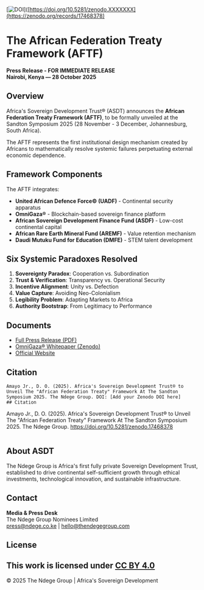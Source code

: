 [![DOI](https://zenodo.org/badge/DOI/10.5281/zenodo.17468378.svg)]([https://doi.org/10.5281/zenodo.XXXXXXX](https://zenodo.org/records/17468378)
   
# The African Federation Treaty Framework (AFTF)

**Press Release - FOR IMMEDIATE RELEASE**  
**Nairobi, Kenya — 28 October 2025**

## Overview

Africa's Sovereign Development Trust® (ASDT) announces the **African Federation Treaty Framework (AFTF)**, to be formally unveiled at the Sandton Symposium 2025 (28 November - 3 December, Johannesburg, South Africa).

The AFTF represents the first institutional design mechanism created by Africans to mathematically resolve systemic failures perpetuating external economic dependence.

## Framework Components

The AFTF integrates:
- **United African Defence Force© (UADF)** - Continental security apparatus
- **OmniGaza®** - Blockchain-based sovereign finance platform
- **African Sovereign Development Finance Fund (ASDF)** - Low-cost continental capital
- **African Rare Earth Mineral Fund (AREMF)** - Value retention mechanism
- **Daudi Mutuku Fund for Education (DMFE)** - STEM talent development

## Six Systemic Paradoxes Resolved

1. **Sovereignty Paradox**: Cooperation vs. Subordination
2. **Trust & Verification**: Transparency vs. Operational Security
3. **Incentive Alignment**: Unity vs. Defection
4. **Value Capture**: Avoiding Neo-Colonialism
5. **Legibility Problem**: Adapting Markets to Africa
6. **Authority Bootstrap**: From Legitimacy to Performance

## Documents

- [Full Press Release (PDF)](./African-Federation-Treaty-Framework-AFTF-2025.pdf)
- [OmniGaza® Whitepaper (Zenodo)](https://zenodo.org/records/15061707)
- [Official Website](https://www.thendegegroup.com)

## Citation
```
Amayo Jr., D. O. (2025). Africa's Sovereign Development Trust® to Unveil The "African Federation Treaty" Framework At The Sandton Symposium 2025. The Ndege Group. DOI: [Add your Zenodo DOI here]
## Citation
```
   Amayo Jr., D. O. (2025). Africa's Sovereign Development Trust® to Unveil The "African Federation Treaty" Framework At The Sandton Symposium 2025. The Ndege Group. https://doi.org/10.5281/zenodo.17468378
```
```

## About ASDT

The Ndege Group is Africa's first fully private Sovereign Development Trust, established to drive continental self-sufficient growth through ethical investments, technological innovation, and sustainable infrastructure.

## Contact

**Media & Press Desk**  
The Ndege Group Nominees Limited  
press@ndege.co.ke | hello@thendegegroup.com

## License

This work is licensed under [CC BY 4.0](https://creativecommons.org/licenses/by/4.0/)
---

© 2025 The Ndege Group | Africa's Sovereign Development
